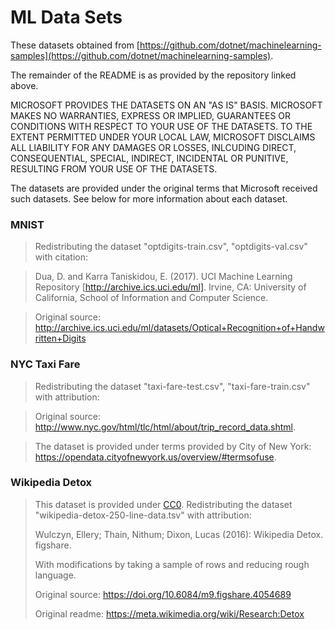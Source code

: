 # ML Data Sets
These datasets obtained from [https://github.com/dotnet/machinelearning-samples](https://github.com/dotnet/machinelearning-samples).

The remainder of the README is as provided by the repository linked above.


MICROSOFT PROVIDES THE DATASETS ON AN "AS IS" BASIS. MICROSOFT MAKES NO WARRANTIES, EXPRESS OR IMPLIED, GUARANTEES OR CONDITIONS WITH RESPECT TO YOUR USE OF THE DATASETS. TO THE EXTENT PERMITTED UNDER YOUR LOCAL LAW, MICROSOFT DISCLAIMS ALL LIABILITY FOR ANY DAMAGES OR LOSSES, INLCUDING DIRECT, CONSEQUENTIAL, SPECIAL, INDIRECT, INCIDENTAL OR PUNITIVE, RESULTING FROM YOUR USE OF THE DATASETS.

The datasets are provided under the original terms that Microsoft received such datasets. See below for more information about each dataset.

### MNIST

> Redistributing the dataset "optdigits-train.csv", "optdigits-val.csv" with citation:

> Dua, D. and Karra Taniskidou, E. (2017). UCI Machine Learning Repository [http://archive.ics.uci.edu/ml]. Irvine, CA: University of California, School of Information and Computer Science. 

> Original source: http://archive.ics.uci.edu/ml/datasets/Optical+Recognition+of+Handwritten+Digits

### NYC Taxi Fare

> Redistributing the dataset "taxi-fare-test.csv", "taxi-fare-train.csv" with attribution:

> Original source: http://www.nyc.gov/html/tlc/html/about/trip_record_data.shtml.

> The dataset is provided under terms provided by City of New York: https://opendata.cityofnewyork.us/overview/#termsofuse.

### Wikipedia Detox

>This dataset is provided under [CC0](https://creativecommons.org/share-your-work/public-domain/cc0/). Redistributing the dataset "wikipedia-detox-250-line-data.tsv" with attribution:
>
> Wulczyn, Ellery; Thain, Nithum; Dixon, Lucas (2016): Wikipedia Detox. figshare.
>
>With modifications by taking a sample of rows and reducing rough language.
>
>Original source: https://doi.org/10.6084/m9.figshare.4054689
>
>Original readme: https://meta.wikimedia.org/wiki/Research:Detox